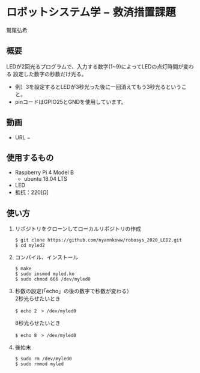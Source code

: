 # ロボットシステム学 − 救済措置課題
鷲尾弘希
## 概要
LEDが2回光るプログラムで、入力する数字(1~9)によってLEDの点灯時間が変わる
設定した数字の秒数だけ光る。
- 例）3を設定するとLEDが3秒光った後に一回消えてもう3秒光るということ。
- pinコードはGPIO25とGNDを使用しています。
## 動画
- URL − 
## 使用するもの
- Raspberry Pi 4 Model B
  - ubuntu 18.04 LTS
- LED
- 抵抗：220[Ω]
## 使い方
1. リポジトリをクローンしてローカルリポジトリの作成
   ```
   $ git clone https://github.com/nyannkoww/robosys_2020_LED2.git
   $ cd myled2
   ```
2. コンパイル、インストール
   ```
   $ make
   $ sudo insmod myled.ko
   $ sudo chmod 666 /dev/myled0
   ```
3. 秒数の設定(「echo」の後の数字で秒数が変わる）    
   2秒光らせたいとき
   ```
   $ echo 2　> /dev/myled0
   ```
   8秒光らせたいとき
   ```
   $ echo 8　> /dev/myled0
   ```
4. 後始末
   ```
   $ sudo rm /dev/myled0
   $ sudo rmmod myled
   ```
